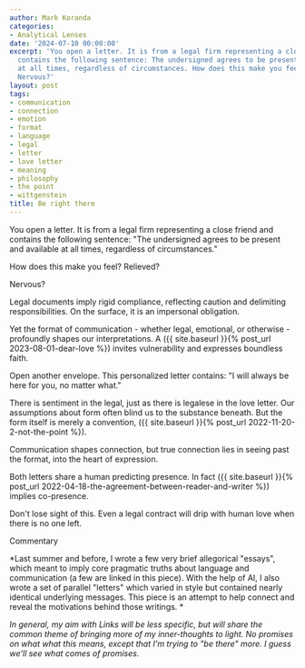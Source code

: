 ```yaml
---
author: Mark Koranda
categories:
- Analytical Lenses
date: '2024-07-10 00:00:00'
excerpt: 'You open a letter. It is from a legal firm representing a close friend and
  contains the following sentence: The undersigned agrees to be present and available
  at all times, regardless of circumstances. How does this make you feel? Relieved?
  Nervous?'
layout: post
tags:
- communication
- connection
- emotion
- format
- language
- legal
- letter
- love letter
- meaning
- philosophy
- the point
- wittgenstein
title: Be right there
---
```





You open a letter. It is from a legal firm representing a close friend and contains the following sentence: "The undersigned agrees to be present and available at all times, regardless of circumstances."

How does this make you feel? Relieved?

Nervous? 

Legal documents imply rigid compliance, reflecting caution and delimiting responsibilities. On the surface, it is an impersonal obligation. 

Yet the format of communication - whether legal, emotional, or otherwise - profoundly shapes our interpretations. A ({{ site.baseurl }}{% post_url 2023-08-01-dear-love %}) invites vulnerability and expresses boundless faith. 

Open another envelope. This personalized letter contains: "I will always be here for you, no matter what."

There is sentiment in the legal, just as there is legalese in the love letter. Our assumptions about form often blind us to the substance beneath. But the form itself is merely a convention, ({{ site.baseurl }}{% post_url 2022-11-20-2-not-the-point %}). 

Communication shapes connection, but true connection lies in seeing past the format, into the heart of expression. 

Both letters share a human predicting presence. In fact ({{ site.baseurl }}{% post_url 2022-04-18-the-agreement-between-reader-and-writer %}) implies co-presence. 

Don't lose sight of this. Even a legal contract will drip with human love when there is no one left. 

Commentary

*Last summer and before, I wrote a few very brief allegorical "essays", which meant to imply core pragmatic truths about language and communication (a few are linked in this piece). With the help of AI, I also wrote a set of parallel "letters" which varied in style but contained nearly identical underlying messages. This piece is an attempt to help connect and reveal the motivations behind those writings. *

*In general, my aim with Links will be less specific, but will share the common theme of bringing more of my inner-thoughts to light. No promises on what what this means, except that I'm trying to "be there" more.* *I guess we'll see what comes of promises.*